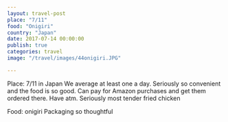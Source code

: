 ```yaml
---
layout: travel-post
place: "7/11"
food: "Onigiri"
country: "Japan"
date: 2017-07-14 00:00:00
publish: true
categories: travel
image: "/travel/images/44onigiri.JPG"

---
```


Place: 7/11 in Japan 
We average at least one a day. Seriously so convenient and the food is so good. Can pay for Amazon purchases and get them ordered there. Have atm. Seriously most tender fried chicken 

Food: onigiri 
Packaging so thoughtful 